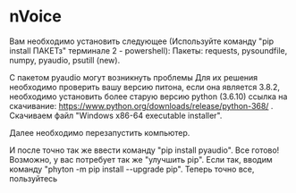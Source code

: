 # nVoice
Вам необходимо установить следующее (Используйте команду "pip install ПАКЕТз" терминале 2 - powershell):
Пакеты: requests, pysoundfile, numpy, pyaudio,  psutill (new).

С пакетом pyaudio могут возникнуть проблемы
Для их решения необходимо проверить вашу версию питона, если она является 3.8.2, необходимо установить более старую версию python (3.6.10) ссылка на скачивание: https://www.python.org/downloads/release/python-368/ . Скачиваем файл "Windows x86-64 executable installer".

Далее необходимо перезапустить компьютер.

И после точно так же ввести команду "pip install pyaudio". Все готово! 
Возможно, у вас потребует так же "улучшить pip". Если так, вводим команду "phyton -m pip install --upgrade pip". Теперь точно все, пользуйтесь